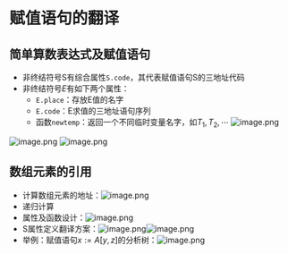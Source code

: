 # 赋值语句的翻译
## 简单算数表达式及赋值语句
 - 非终结符号S有综合属性`S.code`，其代表赋值语句S的三地址代码
 - 非终结符号$E$有如下两个属性：
 	- `E.place`：存放E值的名字
 	- `E.code`：E求值的三地址语句序列
 	- 函数`newtemp`：返回一个不同临时变量名字，如$T_1,T_2,\cdots$
 ![image.png](https://jiunian-pic-1310185536.cos.ap-nanjing.myqcloud.com/picgo%2F20230612211117.png)
 
![image.png](https://jiunian-pic-1310185536.cos.ap-nanjing.myqcloud.com/picgo%2F20230612222200.png)
![image.png](https://jiunian-pic-1310185536.cos.ap-nanjing.myqcloud.com/picgo%2F20230612222209.png)

## 数组元素的引用
- 计算数组元素的地址：![image.png](https://jiunian-pic-1310185536.cos.ap-nanjing.myqcloud.com/picgo%2F20230612231917.png)
- 递归计算
- 属性及函数设计：![image.png](https://jiunian-pic-1310185536.cos.ap-nanjing.myqcloud.com/picgo%2F20230613152701.png)
- S属性定义翻译方案：![image.png](https://jiunian-pic-1310185536.cos.ap-nanjing.myqcloud.com/picgo%2F20230613152732.png)![image.png](https://jiunian-pic-1310185536.cos.ap-nanjing.myqcloud.com/picgo%2F20230613152750.png)
- 举例：赋值语句$x := A[y,z]$的分析树：![image.png](https://jiunian-pic-1310185536.cos.ap-nanjing.myqcloud.com/picgo%2F20230613152842.png)


